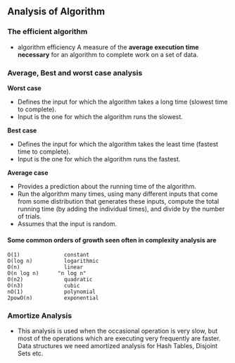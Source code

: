

## Analysis of Algorithm

### The efficient algorithm

- algorithm efficiency A measure of the <b>average execution time necessary</b> for an algorithm to complete work on a set of data.

### Average, Best and worst case analysis
<b>Worst case</b> <br> 
- Defines the input for which the algorithm takes a long time (slowest
time to complete).
- Input is the one for which the algorithm runs the slowest.

<b> Best case</b> <br>

- Defines the input for which the algorithm takes the least time (fastest
time to complete).
- Input is the one for which the algorithm runs the fastest.

<b> Average case </b> <br>

- Provides a prediction about the running time of the algorithm.
- Run the algorithm many times, using many different inputs that come
from some distribution that generates these inputs, compute the total
running time (by adding the individual times), and divide by the
number of trials.
- Assumes that the input is random.

#### Some common orders of growth seen often in complexity analysis are

```
O(1)	          constant
O(log n)	      logarithmic
O(n)	          linear
O(n log n)	    "n log n"
O(n2)	          quadratic
O(n3)	          cubic
nO(1)	          polynomial
2powO(n)	      exponential
```

### Amortize Analysis
- This analysis is used when the occasional operation is very slow, 
but most of the operations which are executing very frequently are faster. 
Data structures we need amortized analysis for Hash Tables, Disjoint Sets etc.

